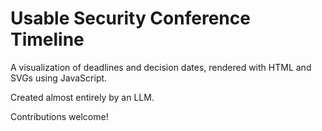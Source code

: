 Usable Security Conference Timeline
===================================

A visualization of deadlines and decision dates, rendered with HTML and SVGs using JavaScript.

Created almost entirely by an LLM.

Contributions welcome!

